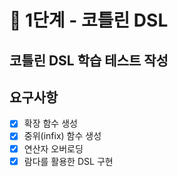 # 🚀 1단계 - 코틀린 DSL

코틀린 DSL 학습 테스트 작성
---

## 요구사항
- [x] 확장 함수 생성
- [x] 중위(infix) 함수 생성
- [x] 연산자 오버로딩
- [x] 람다를 활용한 DSL 구현
